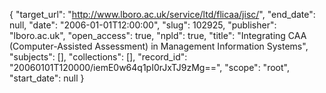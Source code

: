 {
  "target_url": "http://www.lboro.ac.uk/service/ltd/flicaa/jisc/", 
  "end_date": null, 
  "date": "2006-01-01T12:00:00", 
  "slug": 102925, 
  "publisher": "lboro.ac.uk", 
  "open_access": true, 
  "npld": true, 
  "title": "Integrating CAA (Computer-Assisted Assessment) in Management Information Systems", 
  "subjects": [], 
  "collections": [], 
  "record_id": "20060101T120000/iemE0w64q1pI0rJxTJ9zMg==", 
  "scope": "root", 
  "start_date": null
}

